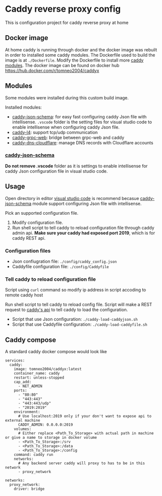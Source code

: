 # Caddy reverse proxy config

This is configuration project for caddy reverse proxy at home

## Docker image

At home caddy is running through docker and the docker image was rebuilt in order to installed
some caddy modules.
The Dockerfile used to build the image is at `./Dockerfile`. Modify the Dockerfile to install more [caddy modules](https://caddyserver.com/docs/modules/).
The docker image can be found on docker hub https://hub.docker.com/r/tomneo2004/caddyx

## Modules

Some modules were installed during this custom build image.

Installed modules:

- [caddy-json-schema](https://github.com/abiosoft/caddy-json-schema): for easy fast configuring caddy Json file with intellisense. `.vscode` folder is the setting files for visual studio code to enable intellisense when configuring caddy Json file.
- [caddy-l4](https://github.com/mholt/caddy-l4): support tcp/udp communication
- [caddy-grpc-web](https://github.com/mholt/caddy-grpc-web): bridge between grpc-web and caddy
- [caddy-dns-cloudflare](https://github.com/caddy-dns/cloudflare): manage DNS records with Cloudflare accounts

### [caddy-json-schema](https://github.com/abiosoft/caddy-json-schema)

**Do not remove .vscode** folder as it is settings to enable intellisense for caddy Json configuration file in visual studio code.

## Usage

Open directory in editor [visual studio code](https://code.visualstudio.com/) is recommend becasue [caddy-json-schema](https://github.com/abiosoft/caddy-json-schema) module support configuring Json file with intellisense.

Pick an supported configuration file.

1. Modify configuration file.
2. Run shell script to tell caddy to reload configuration file through caddy admin api. **Make sure your caddy had exposed port 2019**, which is for caddy REST api.

### Configuration files

- Json confiugration file: `./config/caddy_config.json`
- Caddyfile configuration file: `./config/Caddyfile`

### Tell caddy to reload configuration file

Script using `curl` command so modify ip address in script accoding to remote caddy host

Run shell script to tell caddy to reload config file. Script will make a REST request to [caddy's api](https://caddyserver.com/docs/api)
to tell caddy to load the configuration.

- Script that use Json configuration: `./caddy-load-caddyjson.sh`
- Script that use Caddyfile configuration: `./caddy-load-caddyfile.sh`

## Caddy compose

A standard caddy docker compose would look like

```
services:
  caddy:
    image: tomneo2004/caddyx:latest
    container_name: caddy
    restart: unless-stopped
    cap_add:
      - NET_ADMIN
    ports:
      - "80:80"
      - "443:443"
      - "443:443/udp"
      - "2019:2019"
    environment:
      # Use localhost:2019 only if your don't want to expose api to external machine
      CADDY_ADMIN: 0.0.0.0:2019
    volumes:
      # Either replace <Path_To_Storage> with actual path in machine or give a name to storage in docker volume
      - <Path_To_Storage>:/srv
      - <Path_To_Storage>:/data
      - <Path_To_Storage>:/config
    command: caddy run
    networks:
      # Any backend server caddy will proxy to has to be in this network
      - proxy_network

networks:
  proxy_network:
    driver: bridge
```
